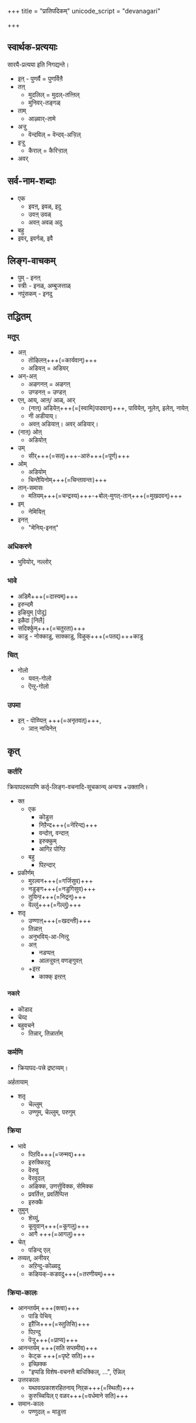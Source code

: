 +++
title = "प्रातिपदिकम्"
unicode_script = "devanagari"

+++

## स्वार्थक-प्रत्ययाः
सारयै-प्रत्यया इति निगद्यन्ते। 

- इऩ् - पुणर्वै = पुणर्विऩै
- तऩ्  
  - मुदलिल् = मुदल्-तऩ्ऩिल्
  - मुनिवर्-तङ्गळ्
- ताम्
  - आऴ्वार्-तामे
- अऱ्ऱु
  - वॆन्दविल् = वॆन्दव्-अऱ्ऱिल्
- इऱ्ऱु
  - कैराल् = कैरिऱ्ऱाल्
- अवर्

## सर्व-नाम-शब्दाः
- एक
  - इवऩ्, इवळ्, इदु
  - उवऩ् उवळ्
  - अवऩ् अवळ् अदु
- बहु 
- इवर्, इवर्गळ्, इवै

## लिङ्ग-वाचकम्
- पुम् - इनऩ्
- स्त्रीः - इनळ्, अम्बुजत्ताळ्
- नपुंसकम् - इनदु

## तद्धितम्

### मतुप्
- अऩ्
  - तॊऴिलऩ्+++(=कार्यवान्)+++
  - अडियऩ् = अडियर्
- अन्-अऩ्
  - अऴगनऩ् = अऴगऩ्
  - उण्डनऩ् = उण्डऩ्
- एऩ्, आय्, आऩ्/ आळ्, आर्
  - (नाऩ्) अडियेऩ्+++(=[स्वामि]पादवान्)+++, पावियेऩ्, नूलेऩ्, इलेऩ्, नायेऩ्
  - नी अडीयाय्। 
  - अवऩ् अडियाऩ्। अवर् अडियार्। 
- (नाऩ्) ओऩ् 
  - अडियोऩ्
- उम् 
  - सीर्+++(=सत्)+++-आरुं+++(=पूर्ण)+++
- ओम् 
  - अडियोम् 
  - चिन्तैयिनोम्+++(=चिन्तावन्तः)+++
- तान्-समासः
  - मतियम्+++(=चन्द्रस्य)+++-+बोल्-मुगत्-तान्+++(=मुखदवन्)+++
- इम्
  - नेमियिऩ्
- इनऩ्
  - "मेनिय्-इनऩ्"

### अधिकरणे
- भुवियोर्, नल्लोर्

### भावे
- अडिमै+++(=दास्यम्‌)+++ 
- इरुन्दमै
- इऴियुम् [पोदु]
- इळैदा [निलै]
- सदिर्क्कुम्+++(=चतुरता)+++
- काडु - नोक्काडु, साक्काडु, विऴुक्+++(=पतद्)+++काडु

### चित्
- गोलो 
  - यवऩ्-गोलो
  - ऎऩ्ऱु-गोलो 

### उपमा
- इऩ्  - पॊय्प्पिऩ् +++(=अनृतवत्)+++, 
  - ञाऩ् नायिनेऩ्


## कृत्

### कर्तरि
क्रियापदरूपाणि कर्तृ-लिङ्ग-वचनादि-सूचकान्य् अन्यत्र +उक्तानि। 

- क्त
  - एक
    - कॊडुत्त
    - निऱैन्द+++(=नॆरिन्द)+++
    - वन्दोऩ्, वन्दाऩ्
    - इरुक्कुम्
    - आगिऱ पोगिऱ
  - बहु
    - पिऱन्दार्
- प्रकीर्णम्
  - मुरल्वन+++(=गर्जिसुव)+++
  - नडुङ्ग+++(=नडुगिसुव)+++
  - तुयिन्ऱ+++(=निद्रन्)+++
  - वॆल्लुं+++(=गॆल्लुं)+++
- शतृ
  - उण्णाऩ्+++(=खदन्ती)+++
  - तिन्नाऩ्
  - अनुभविय्-आ-निऩ्ऱु
  - अऩ्
    - नडप्पऩ्
    - आलऱ्ऱुवऩ् वणङ्गुवऩ् 
  - +इऩ्ऱ
    - काक्क् इऩ्ऱऩ्

#### नकारे
- कॊडाद
- चॆय्द
- बहुवचने
  - तिन्नार्, तिन्नार्ताम्

### कर्मणि
- क्रियापद-पत्त्रे द्रष्टव्यम्। 

अर्हतायाम् 

- शतृ
  - चॆल्लुम् 
  - उण्णुम्, चॆल्लुम्, परुगुम्

### क्रिया
- भावे
  - पिऱवि+++(=जन्मव्)+++
  - इरुक्किऱदु
  - वॆरुवु
  - वॆरवुदल्
  - अऴिक्क, उणर्त्तुविक्क, सेमिक्क
  - प्रवर्तित्त, प्रवर्तिप्पित्त
  - इरुक्कै
- तुमुन्
  - शॆय्युं, 
  - कूवुवान्+++(=कूगलु)+++
  - आगै +++(=आगलु)+++
- चेत्
  - पडिन्द् एल्
- तव्यत्, अनीयर्
  - अऱिन्दु-कॊळ्वदु
  - कऴियक्-कडवदु+++(=तरणीयम्)+++

### क्रिया-कालः
- आनन्तर्यम् +++(क्त्वा)+++
  - पाडि पेचिय्
  - इऱैंजि+++(=स्तुतिसि)+++
  - पिऱन्दु
  - पॆऱ्ऱु+++(=प्राप्य)+++ 
- आनन्तर्यम् +++(सति सप्तमीव)+++
  - केट्क +++(=पृष्टे सति)+++
  - इच्छिक्क
  - "इप्पडि विशेष-वचनत्तै बाधिक्किल्, …", ऎन्निल् 
- उत्तरकालः
  - यथावत्प्रकाशरहितनाय् निऱ्‌क+++(=स्थितौ)+++
  - कुरुच्चियिल् ए वळर+++(=वर्धमाने सति)+++
- समान-कालः
  - पण्णुदल् = माडुत्ता

